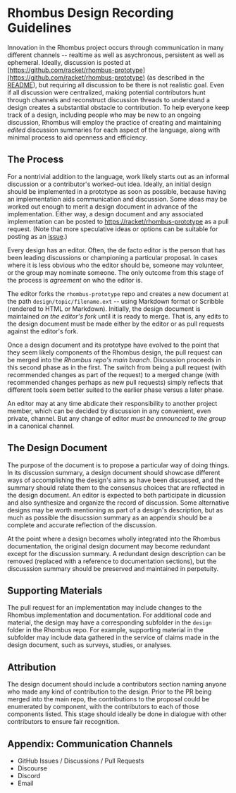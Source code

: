 Rhombus Design Recording Guidelines
===================================

Innovation in the Rhombus project occurs through communication in many different channels -- realtime as well as asychronous, persistent as well as ephemeral. Ideally, discussion is posted at [https://github.com/racket/rhombus-prototype](https://github.com/racket/rhombus-prototype) (as described in the [README](https://github.com/racket/rhombus-prototype/blob/master/README.md)), but requiring all discussion to be there is not realistic goal. Even if all discussion were centralized, making potential contributors hunt through channels and reconstruct discussion threads to understand a design creates a substantial obstacle to contribution. To help everyone keep track of a design, including people who may be new to an ongoing discussion, Rhombus will employ the practice of creating and maintaining *edited* discussion summaries for each aspect of the language, along with minimal process to aid openness and efficiency.

The Process
-----------

For a nontrivial addition to the language, work likely starts out as an informal discussion or a contributor's worked-out idea. Ideally, an initial design should be implemented in a prototype as soon as possible, because having an implementation aids communication and discussion. Some ideas may be worked out enough to merit a design document in advance of the implementation. Either way, a design document and any associated implementation can be posted to [https://racket/rhombus-prototype](https://racket/rhombus-prototype) as a pull request. (Note that more speculative ideas or options can be suitable for posting as an [issue](https://github.com/racket/rhombus-prototype/issues).)

Every design has an editor. Often, the de facto editor is the person that has been leading discussions or championing a particular proposal. In cases where it is less obvious who the editor should be, someone may volunteer, or the group may nominate someone. The only outcome from this stage of the process is *agreement* on who the editor is.

The editor forks the `rhombus-prototype` repo and creates a new document at the path `design/topic/filename.ext` -- using Markdown format or Scribble (rendered to HTML or Markdown). Initially, the design document is maintained *on the editor's fork* until it is ready to merge. That is, any edits to the design document must be made either by the editor or as pull requests against the editor's fork.

Once a design document and its prototype have evolved to the point that they seem likely components of the Rhombus design, the pull request can be merged into the *Rhombus repo's main branch*. Discussion proceeds in this second phase as in the first. The switch from being a pull request (with recommended changes as part of the request) to a merged change (with recommended changes perhaps as new pull requests) simply reflects that different tools seem better suited to the earlier phase versus a later phase.

An editor may at any time abdicate their responsibility to another project member, which can be decided by discussion in any convenient, even private, channel. But any change of editor *must be announced to the group* in a canonical channel.

The Design Document
-------------------

The purpose of the document is to propose a particular way of doing things. In its discussion summary, a design document should showcase different ways of accomplishing the design's aims as have been discussed, and the summary should relate them to the consensus choices that are reflected in the design document. An editor is expected to both participate in dicussion and also synthesize and organize the record of discussion. Some alternative designs may be worth mentioning as part of a design's description, but as much as possible the disucssion summary as an appendix should be a complete and accurate reflection of the discussion.

At the point where a design becomes wholly integrated into the Rhombus documentation, the original design document may become redundant except for the discussion summary. A redundant design description can be removed (replaced with a reference to documentation sections), but the discusssion summary should be preserved and maintained in perpetuity.

Supporting Materials
--------------------

The pull request for an implementation may include changes to the Rhombus implementation and documentation. For additional code and material, the design may have a corresponding subfolder in the `design` folder in the Rhombus repo. For example, supporting material in the subfolder may include data gathered in the service of claims made in the design document, such as surveys, studies, or analyses.

Attribution
-----------

The design document should include a contributors section naming anyone who made any kind of contribution to the design. Prior to the PR being merged into the main repo, the contributions to the proposal could be enumerated by component, with the contributors to each of those components listed. This stage should ideally be done in dialogue with other contributors to ensure fair recognition.

Appendix: Communication Channels
--------------------------------

* GitHub Issues / Discussions / Pull Requests
* Discourse
* Discord
* Email
